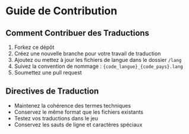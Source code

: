 # Guide de Contribution

## Comment Contribuer des Traductions

1. Forkez ce dépôt
2. Créez une nouvelle branche pour votre travail de traduction
3. Ajoutez ou mettez à jour les fichiers de langue dans le dossier `/lang`
4. Suivez la convention de nommage : `{code_langue}_{code_pays}.lang`
5. Soumettez une pull request

## Directives de Traduction

- Maintenez la cohérence des termes techniques
- Conservez le même format que les fichiers existants
- Testez vos traductions dans le jeu
- Conservez les sauts de ligne et caractères spéciaux
